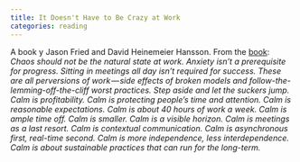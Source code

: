```yaml
---
title: It Doesn't Have to Be Crazy at Work
categories: reading
---
```

A book y Jason Fried and David Heinemeier Hansson. From the [book]((https://basecamp.com/books/calm)): *Chaos should not be the natural state at work. Anxiety isn’t a prerequisite for progress. Sitting in meetings all day isn’t required for success. These are all perversions of work — side effects of broken models and follow-the-lemming-off-the-cliff worst practices. Step aside and let the suckers jump. Calm is profitability. Calm is protecting people’s time and attention. Calm is reasonable expectations. Calm is about 40 hours of work a week. Calm is ample time off. Calm is smaller. Calm is a visible horizon. Calm is meetings as a last resort. Calm is contextual communication. Calm is asynchronous first, real-time second. Calm is more independence, less interdependence. Calm is about sustainable practices that can run for the long-term.*